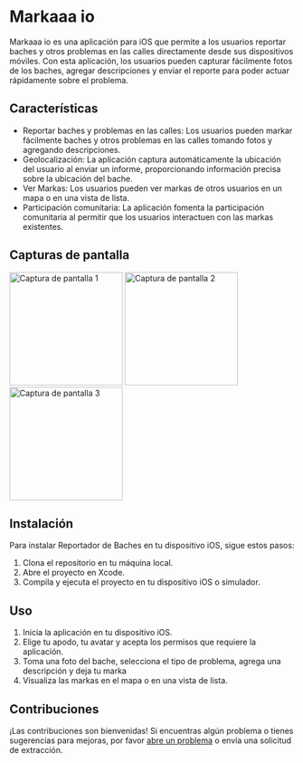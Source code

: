 # Markaaa io

Markaaa io es una aplicación para iOS que permite a los usuarios reportar baches y otros problemas en las calles directamente desde sus dispositivos móviles. Con esta aplicación, los usuarios pueden capturar fácilmente fotos de los baches, agregar descripciones y enviar el reporte para poder actuar rápidamente sobre el problema.

## Características

- Reportar baches y problemas en las calles: Los usuarios pueden markar fácilmente baches y otros problemas en las calles tomando fotos y agregando descripciones.
- Geolocalización: La aplicación captura automáticamente la ubicación del usuario al enviar un informe, proporcionando información precisa sobre la ubicación del bache.
- Ver Markas: Los usuarios pueden ver markas de otros usuarios en un mapa o en una vista de lista.
- Participación comunitaria: La aplicación fomenta la participación comunitaria al permitir que los usuarios interactuen con las markas existentes.

## Capturas de pantalla

<img src="https://github.com/Geeky-Motors/Markaaa.iOS/assets/2545929/2ee06fc0-7a9f-44e4-bcef-bf6304b571a3" width="200" alt="Captura de pantalla 1">
<img src="https://github.com/Geeky-Motors/Markaaa.iOS/assets/2545929/05b9cdd0-44cf-42ff-b4e4-8257ef76a02c" width="200" alt="Captura de pantalla 2">
<img src="https://github.com/Geeky-Motors/Markaaa.iOS/assets/2545929/ecd79bcb-22ec-4bc5-9924-d26cd9788787" width="200" alt="Captura de pantalla 3">

## Instalación

Para instalar Reportador de Baches en tu dispositivo iOS, sigue estos pasos:

1. Clona el repositorio en tu máquina local.
2. Abre el proyecto en Xcode.
3. Compila y ejecuta el proyecto en tu dispositivo iOS o simulador.

## Uso

1. Inicia la aplicación en tu dispositivo iOS.
2. Elige tu apodo, tu avatar y acepta los permisos que requiere la aplicación.
4. Toma una foto del bache, selecciona el tipo de problema, agrega una descripción y deja tu marka
6. Visualiza las markas en el mapa o en una vista de lista.

## Contribuciones

¡Las contribuciones son bienvenidas! Si encuentras algún problema o tienes sugerencias para mejoras, por favor [abre un problema](https://github.com/Geeky-Motors/Markaaa.iOS/issues) o envía una solicitud de extracción.
